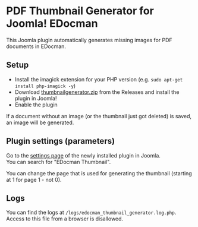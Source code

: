 # PDF Thumbnail Generator for Joomla! EDocman
This Joomla plugin automatically generates missing images for PDF documents in EDocman.

## Setup

* Install the imagick extension for your PHP version (e.g. `sudo apt-get install php-imagick -y`)
* Download [thumbnailgenerator.zip](https://github.com/ComdionGmbH/edocman-thumbnail-generator/releases/download/1.0.0/thumbnailgenerator.zip) from the Releases and install the plugin in Joomla!
* Enable the plugin

If a document without an image (or the thumbnail just got deleted) is saved, an image will be generated.

## Plugin settings (parameters)
Go to the [settings page](https://docs.joomla.org/Administration_of_a_Plugin_in_Joomla) of the newly installed plugin in Joomla.  
You can search for "EDocman Thumbnail".

You can change the page that is used for generating the thumbnail (starting at 1 for page 1 - not 0).

## Logs
You can find the logs at `/logs/edocman_thumbnail_generator.log.php`. Access to this file from a browser is disallowed.

